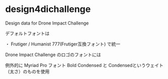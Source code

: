 # design4dichallenge
Design data for Drone Impact Challenge


デフォルトフォントは

・ Frutiger / Humanist 777(Frutiger互換フォント) で統一


Drone Impact Challenge のロゴのフォントには

例外的に Myriad Pro フォント Bold Condensed と Condensedというウェイト（太さ）のものを使用
